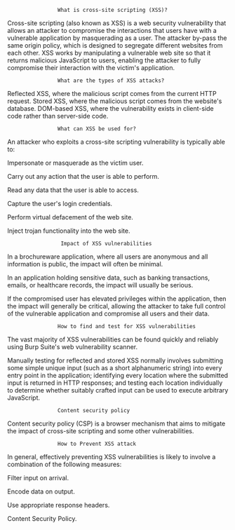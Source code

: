 					What is cross-site scripting (XSS)?

Cross-site scripting (also known as XSS) is a web security vulnerability that allows an attacker to compromise the interactions that users have with a vulnerable application by masquerading as a user. The attacker by-pass the same origin policy, which is designed to segregate different websites from each other. XSS works by manipulating a vulnerable web site so that it returns malicious JavaScript to users, enabling the attacker to fully compromise their interaction with the victim's application.

					What are the types of XSS attacks?

Reflected XSS, where the malicious script comes from the current HTTP request.
Stored XSS, where the malicious script comes from the website's database.
DOM-based XSS, where the vulnerability exists in client-side code rather than server-side code.

					What can XSS be used for?

An attacker who exploits a cross-site scripting vulnerability is typically able to:

Impersonate or masquerade as the victim user.

Carry out any action that the user is able to perform.

Read any data that the user is able to access.

Capture the user's login credentials.

Perform virtual defacement of the web site.

Inject trojan functionality into the web site.

					 Impact of XSS vulnerabilities

In a brochureware application, where all users are anonymous and all information is public, the impact will often be minimal.

In an application holding sensitive data, such as banking transactions, emails, or healthcare records, the impact will usually be serious.

If the compromised user has elevated privileges within the application, then the impact will generally be critical, allowing the attacker to take full control of the vulnerable application and compromise all users and their data.

					How to find and test for XSS vulnerabilities

The vast majority of XSS vulnerabilities can be found quickly and reliably using Burp Suite's web vulnerability scanner.

Manually testing for reflected and stored XSS normally involves submitting some simple unique input (such as a short alphanumeric string) into every entry point in the application; identifying every location where the submitted input is returned in HTTP responses; and testing each location individually to determine whether suitably crafted input can be used to execute arbitrary JavaScript.

					Content security policy

Content security policy (CSP) is a browser mechanism that aims to mitigate the impact of cross-site scripting and some other vulnerabilities. 

					How to Prevent XSS attack

In general, effectively preventing XSS vulnerabilities is likely to involve a combination of the following measures:

Filter input on arrival. 

Encode data on output. 

Use appropriate response headers. 

Content Security Policy. 
